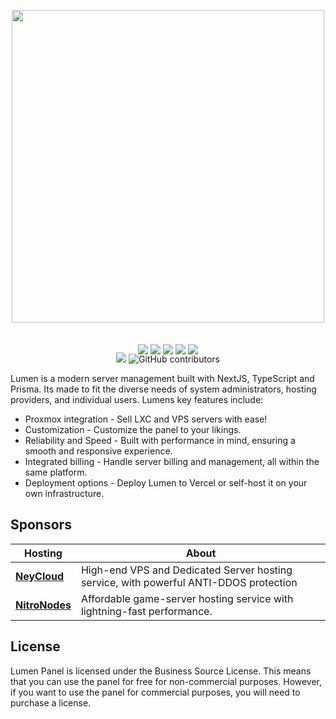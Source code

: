 <p align="center" style="margin-bottom:35px;">
    <picture>
      <source width="500px" media="(prefers-color-scheme: dark)" srcset="https://gist.githubusercontent.com/OlekAleksander/6354a810176f537e4d629f08755a5c7f/raw/4fb6f00040edc7a6594cd20bfa5a874247569034/logo_dark.svg">
      <source width="500px" media="(prefers-color-scheme: light)" srcset="https://gist.githubusercontent.com/OlekAleksander/6354a810176f537e4d629f08755a5c7f/raw/4fb6f00040edc7a6594cd20bfa5a874247569034/logo.svg">
      <img width="500px" src="https://gist.githubusercontent.com/OlekAleksander/6354a810176f537e4d629f08755a5c7f/raw/4fb6f00040edc7a6594cd20bfa5a874247569034/logo.svg">
    </picture>
</p>

<p align="center">
    <img src="https://img.shields.io/badge/Next-black?style=for-the-badge&logo=next.js&logoColor=white" />
    <img src="https://img.shields.io/badge/typescript-%23007ACC.svg?style=for-the-badge&logo=typescript&logoColor=white" />
    <img src="https://img.shields.io/badge/Prisma-3982CE?style=for-the-badge&logo=Prisma&logoColor=white" />
    <img src="https://img.shields.io/badge/tailwindcss-%2338B2AC.svg?style=for-the-badge&logo=tailwind-css&logoColor=white" />
    <img src="https://img.shields.io/badge/radix%20ui-161618.svg?style=for-the-badge&logo=radix-ui&logoColor=white" />
</p>

<p align="center" style="margin-top:-20px;">
    <img src="https://img.shields.io/github/commits-since/lumenpanel/panel/latest?style=for-the-badge">
    <img alt="GitHub contributors" src="https://img.shields.io/github/contributors-anon/lumenpanel/panel?style=for-the-badge">
<p>

Lumen is a modern server management built with NextJS, TypeScript and Prisma. Its made to fit the diverse needs of system administrators, hosting providers, and individual users. Lumens key features include:

-   Proxmox integration - Sell LXC and VPS servers with ease!
-   Customization - Customize the panel to your likings.
-   Reliability and Speed - Built with performance in mind, ensuring a smooth and responsive experience.
-   Integrated billing - Handle server billing and management, all within the same platform.
-   Deployment options - Deploy Lumen to Vercel or self-host it on your own infrastructure.

## Sponsors

| Hosting                                      | About                                                                                 |
| -------------------------------------------- | ------------------------------------------------------------------------------------- |
| [**NeyCloud**](https://www.neycloud.com/)    | High-end VPS and Dedicated Server hosting service, with powerful ANTI-DDOS protection |
| [**NitroNodes**](https://www.nitronodes.xyz) | Affordable game-server hosting service with lightning-fast performance.               |

## License

Lumen Panel is licensed under the Business Source License. This means that you can use the panel for free for non-commercial purposes. However, if you want to use the panel for commercial purposes, you will need to purchase a license.

